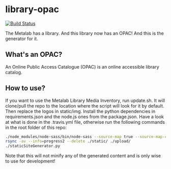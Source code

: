 # library-opac
[![Build Status](https://travis-ci.org/Metalab/library-opac.svg?branch=main)](https://travis-ci.org/Metalab/library-opac)

The Metalab has a library. And this library now has an OPAC! And this is the generator for it.

## What's an OPAC?

An Online Public Access Catalogue (OPAC) is an online accessible library catalog.

## How to use?

If you want to use the Metalab Library Media Inventory, run update.sh. It will clone/pull the repo to the location where the script will look for it by default. Then replace the logos in static/img. Install the python dependencies in requirements.json and the node.js ones from the package.json. Have a look at what is done in the .travis.yml file, otherwise run the following commands in the root folder of this repo:

```bash
./node_modules/node-sass/bin/node-sass --source-map true --source-map-contents --output-style compressed static/sass/all.scss static/style.css
rsync -av --info=progress2 --delete ./static/ ./upload/
./staticSiteGenerator.py
```

Note that this will not minify any of the generated content and is only wise to use for development!
